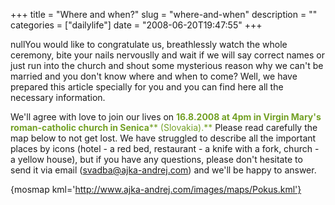 +++
title = "Where and when?"
slug = "where-and-when"
description = ""
categories = ["dailylife"]
date = "2008-06-20T19:47:55"
+++

nullYou would like to congratulate us, breathlessly watch the whole ceremony, bite your nails nervouslly
and wait if we will say correct names or just run into the church and shout some mysterious reason
why we can't be married and you don't know where and when to come? Well, we have prepared this
article specially for you and you can find here all the necessary information.

We'll agree with love to join our lives on <span style="color: #73a025;">**16.8.2008 at 4pm in
Virgin Mary's roman-catholic church<span class="caption"> in Senica</span>**** (Slovakia).**</span>
Please read carefully the map below to not get lost. We have struggled to describe all the
important places by icons (hotel - a red bed, restaurant - a knife with a fork, church - a yellow
house), but if you have any questions, please don't hesitate to send it via email
(svadba@ajka-andrej.com) and we'll be happy to answer.

 

{mosmap kml='http://www.ajka-andrej.com/images/maps/Pokus.kml'}


